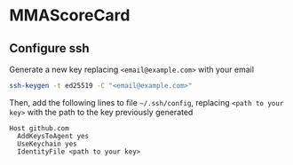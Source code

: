 # MMAScoreCard

## Configure ssh

Generate a new key replacing `<email@example.com>` with your email

```bash
ssh-keygen -t ed25519 -C "<email@example.com>"
```

Then, add the following lines to file `~/.ssh/config`, replacing `<path to your key>` with the path to the key previously generated

```
Host github.com
  AddKeysToAgent yes
  UseKeychain yes
  IdentityFile <path to your key>
```
